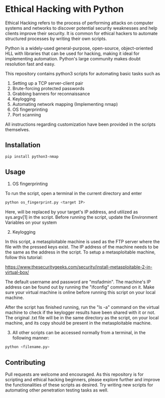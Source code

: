 # Ethical Hacking with Python

Ethical Hacking refers to the process of performing attacks on computer systems and networks to discover potential security weaknesses and help clients improve their security. It is common for ethical hackers to automate structured processes by writing their own scripts.

Python is a widely-used general-purpose, open-source, object-oriented HLL with libraries that can be used for hacking, making it ideal for implementing automation. Python's large community makes doubt resolution fast and easy.

This repository contains python3 scripts for automating basic tasks such as 

1. Setting up a TCP server-client pair
2. Brute-forcing protected passwords
3. Grabbing banners for reconnaissance
4. Keylogging
5. Automating network mapping (Implementing nmap)
6. OS fingerprinting
7. Port scanning

All instructions regarding customization have been provided in the scripts themselves.

## Installation

```bash
pip install python3-nmap
```

## Usage

1. OS fingerprinting

To run the script, open a terminal in the current directory and enter 

```bash
python os_fingerprint.py <target IP>
```

Here, <target IP> will be replaced by your target's IP address, and utilized as sys.argv[1] in the script. Before running the script, update the Environment Variables on your system

2. Keylogging

In this script, a metasploitable machine is used as the FTP server where the file with the pressed keys exist. The IP address of the machine needs to be the same as the address in the script. To setup a metasploitable machine, follow this tutorial:

https://www.thesecuritygeeks.com/security/install-metasploitable-2-in-virtual-box/

The default username and password are "msfadmin". The machine's IP address can be found out by running the "ifconfig" command on it. Make sure your virtual machine is online before running this script on your local machine.

After the script has finished running, run the "ls -a" command on the virtual machine to check if the keylogger results have been shared with it or not. The original .txt file will be in the same directory as the script, on your local machine, and its copy should be present in the metasploitable machine.

3. All other scripts can be accessed normally from a terminal, in the following manner:

```bash
python <filename.py>
```

## Contributing

Pull requests are welcome and encouraged. As this repository is for scripting and ethical hacking beginners, please explore further and improve the functionalities of these scripts as desired. Try writing new scripts for automating other penetration testing tasks as well.
